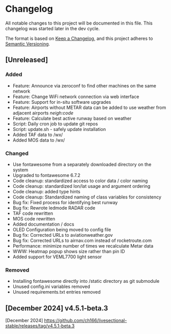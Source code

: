 # Changelog

All notable changes to this project will be documented in this file. This changelog was started later in the dev cycle.

The format is based on [Keep a Changelog](https://keepachangelog.com/en/1.1.0/),
and this project adheres to [Semantic Versioning](https://semver.org/spec/v2.0.0.html).

## [Unreleased]

### Added

- Feature: Announce via zeroconf to find other machines on the same network
- Feature: Change WiFi network connection via web interface
- Feature: Support for in-situ software upgrades
- Feature: Airports without METAR data can be added to use weather from adjacent airports *neigh:_code_*
- Feature: Calculate best active runway based on weather
- Script: Daily cron job to update git repos
- Script: update.sh - safely update installation
- Added TAF data to /wx/<icao> 
- Added MOS data to /wx/<icao> 

### Changed

- Use fontawesome from a separately downloaded directory on the system
- Upgraded to fontawesome 6.7.2
- Code cleanup: standardized access to color data / color naming
- Code cleanup: standardized lon/lat usage and argument ordering
- Code cleanup: added type hints
- Code cleanup: Standardized naming of class variables for consistency
- Bug fix: Fixed process for identifying best runway
- Bug fix: Rewrote ledmode RADAR code
- TAF code rewritten
- MOS code rewritten
- Added documentation / docs
- OLED Configuration being moved to config file
- Bug fix: Corrected URLs to aviationweather.gov
- Bug fix: Corrected URLs to airnav.com instead of rocketroute.com
- Performance: minimize number of times we recalculate Metar data
- WWW: Heatmap popup shows size rather than pin ID
- Added support for VEML7700 light sensor

### Removed

- Installing fontawesome directly into /static directory as git submodule
- Unused config.ini variables removed
- Unused requirements.txt entries removed

## [December 2024] v4.5.1-beta.3









[December 2024] https://github.com/ch166/livesectional-stable/releases/tag/v4.5.1-beta.3
